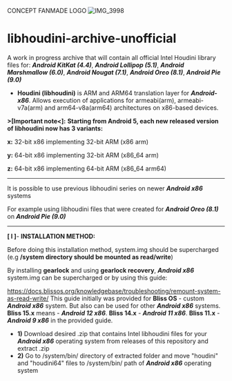    CONCEPT FANMADE LOGO
![IMG_3998](https://github.com/user-attachments/assets/d51aa0b8-a80c-4590-9aaf-40aa18827ad5)
# **libhoudini-archive-unofficial**

A work in progress archive that will contain all official Intel Houdini library files for:
***Android KitKat (4.4)***,
***Android Lollipop (5.1)***,
***Android Marshmallow (6.0)***,
***Android Nougat (7.1)***,
***Android Oreo (8.1)***,
***Android Pie (9.0)***

- **Houdini (libhoudini)** is ARM and ARM64 translation layer for ***Android-x86***. Allows execution of applications for armeabi(arm), armeabi-v7a(arm) and arm64-v8a(arm64) architectures on x86-based devices.

**>[Important note<]:**
**Starting from Android 5, each new released version of libhoudini now has 3 variants:**

**x:** 32-bit x86 implementing 32-bit ARM (x86 arm)

**y:** 64-bit x86 implementing 32-bit ARM (x86_64 arm)

**z:** 64-bit x86 implementing 64-bit ARM (x86_64 arm64)

-------------------------------------

It is possible to use previous libhoudini series on newer ***Android x86*** systems

For example using libhoudini files that were created for ***Android Oreo (8.1)*** on ***Android Pie (9.0)***

-------------------------------------

**[ I ]**- **INSTALLATION METHOD:**

Before doing this installation method, system.img should be supercharged (e.g **/system directory should be mounted as read/write**)

By  installing **gearlock** and using **gearlock recovery**, ***Android x86*** system.img can be supercharged
or by using this guide:

https://docs.blissos.org/knowledgebase/troubleshooting/remount-system-as-read-write/
This guide initially was provided for **Bliss OS** - custom ***Android x86*** system.
But also can be used for other ***Android x86*** systems. **Bliss 15.x**
means - ***Android 12 x86***. **Bliss 14.x** - ***Android 11 x86***. **Bliss 11.x** - ***Android 9 x86*** in the provided guide.

- **1)** Download desired .zip that contains Intel libhoudini files for your ***Android x86*** operating system from releases of this repository and extract .zip
- **2)** Go to /system/bin/ directory of extracted folder and move "houdini" and "houdini64" files to /system/bin/ path of ***Android x86*** operating system
